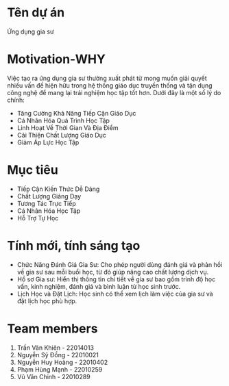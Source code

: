 # Tên dự án
Ứng dụng gia sư
# Motivation-WHY
Việc tạo ra ứng dụng gia sư thường xuất phát từ mong muốn giải quyết nhiều vấn đề hiện hữu trong hệ thống giáo dục truyền thống và tận dụng công nghệ để mang lại trải nghiệm học tập tốt hơn. Dưới đây là một số lý do chính:
* Tăng Cường Khả Năng Tiếp Cận Giáo Dục
* Cá Nhân Hóa Quá Trình Học Tập
* Linh Hoạt Về Thời Gian Và Địa Điểm
* Cải Thiện Chất Lượng Giáo Dục
* Giảm Áp Lực Học Tập
# Mục tiêu
* Tiếp Cận Kiến Thức Dễ Dàng
* Chất Lượng Giảng Dạy
* Tương Tác Trực Tiếp
* Cá Nhân Hóa Học Tập
* Hỗ Trợ Tự Học
# Tính mới, tính sáng tạo
* Chức Năng Đánh Giá Gia Sư: Cho phép người dùng đánh giá và phản hồi về gia sư sau mỗi buổi học, từ đó giúp nâng cao chất lượng dịch vụ.
* Hồ sơ Gia sư: Hiển thị thông tin chi tiết về gia sư bao gồm trình độ học vấn, kinh nghiệm, đánh giá và bình luận từ học sinh trước.
* Lịch Học và Đặt Lịch: Học sinh có thể xem lịch làm việc của gia sư và đặt lịch học phù hợp.
# Team members
1. Trần Văn Khiên - 22014013
2. Nguyễn Sỹ Đồng - 22010021
3. Nguyễn Huy Hoàng - 22010402
4. Phạm Hùng Mạnh - 22010259
5. Vũ Văn Chinh - 22010289
